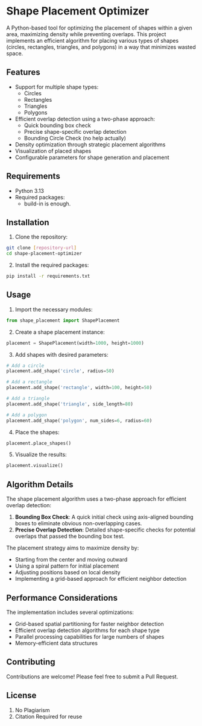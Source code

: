 # Shape Placement Optimizer

A Python-based tool for optimizing the placement of shapes within a given area, maximizing density while preventing overlaps. This project implements an efficient algorithm for placing various types of shapes (circles, rectangles, triangles, and polygons) in a way that minimizes wasted space.

## Features

- Support for multiple shape types:
  - Circles
  - Rectangles
  - Triangles
  - Polygons
- Efficient overlap detection using a two-phase approach:
  - Quick bounding box check
  - Precise shape-specific overlap detection
  - Bounding Circle Check (no help actually)
- Density optimization through strategic placement algorithms
- Visualization of placed shapes
- Configurable parameters for shape generation and placement

## Requirements

- Python 3.13
- Required packages:
  - build-in is enough.

## Installation

1. Clone the repository:
```bash
git clone [repository-url]
cd shape-placement-optimizer
```

2. Install the required packages:
```bash
pip install -r requirements.txt
```

## Usage

1. Import the necessary modules:
```python
from shape_placement import ShapePlacement
```

2. Create a shape placement instance:
```python
placement = ShapePlacement(width=1000, height=1000)
```

3. Add shapes with desired parameters:
```python
# Add a circle
placement.add_shape('circle', radius=50)

# Add a rectangle
placement.add_shape('rectangle', width=100, height=50)

# Add a triangle
placement.add_shape('triangle', side_length=80)

# Add a polygon
placement.add_shape('polygon', num_sides=6, radius=60)
```

4. Place the shapes:
```python
placement.place_shapes()
```

5. Visualize the results:
```python
placement.visualize()
```

## Algorithm Details

The shape placement algorithm uses a two-phase approach for efficient overlap detection:

1. **Bounding Box Check**: A quick initial check using axis-aligned bounding boxes to eliminate obvious non-overlapping cases.
2. **Precise Overlap Detection**: Detailed shape-specific checks for potential overlaps that passed the bounding box test.

The placement strategy aims to maximize density by:
- Starting from the center and moving outward
- Using a spiral pattern for initial placement
- Adjusting positions based on local density
- Implementing a grid-based approach for efficient neighbor detection

## Performance Considerations

The implementation includes several optimizations:
- Grid-based spatial partitioning for faster neighbor detection
- Efficient overlap detection algorithms for each shape type
- Parallel processing capabilities for large numbers of shapes
- Memory-efficient data structures

## Contributing

Contributions are welcome! Please feel free to submit a Pull Request.

## License

1. No Plagiarism
2. Citation Required for reuse